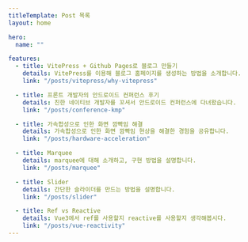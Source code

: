 ```yaml
---
titleTemplate: Post 목록
layout: home

hero:
  name: ""

features:
  - title: VitePress + Github Pages로 블로그 만들기
    details: VitePress를 이용해 블로그 홈페이지를 생성하는 방법을 소개합니다.
    link: "/posts/vitepress/why-vitepress"

  - title: 프론트 개발자의 안드로이드 컨퍼런스 후기
    details: 친한 네이티브 개발자를 꼬셔서 안드로이드 컨퍼런스에 다녀왔습니다.
    link: "/posts/conference-kmp"

  - title: 가속합성으로 인한 화면 깜빡임 해결
    details: 가속합성으로 인한 화면 깜빡임 현상을 해결한 경험을 공유합니다.
    link: "/posts/hardware-acceleration"

  - title: Marquee
    details: marquee에 대해 소개하고, 구현 방법을 설명합니다.
    link: "/posts/marquee"

  - title: Slider
    details: 간단한 슬라이더를 만드는 방법을 설명합니다.
    link: "/posts/slider"

  - title: Ref vs Reactive
    details: Vue3에서 ref를 사용할지 reactive를 사용할지 생각해봅시다.
    link: "/posts/vue-reactivity"
---
```

